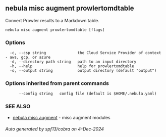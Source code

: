 ## nebula misc augment prowlertomdtable

Convert Prowler results to a Markdown table.

```
nebula misc augment prowlertomdtable [flags]
```

### Options

```
  -c, --csp string              the Cloud Service Provider of context - aws, gcp, or azure
  -d, --directory path string   path to an input directory
  -h, --help                    help for prowlertomdtable
  -o, --output string           output directory (default "output")
```

### Options inherited from parent commands

```
      --config string   config file (default is $HOME/.nebula.yaml)
```

### SEE ALSO

* [nebula misc augment](nebula_misc_augment.md)	 - misc augment modules

###### Auto generated by spf13/cobra on 4-Dec-2024
